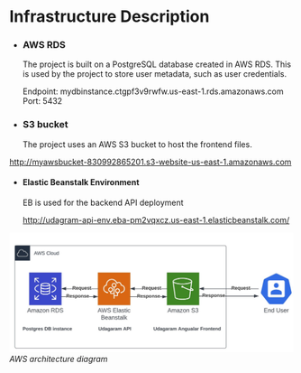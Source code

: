 # **Infrastructure Description**

- ### AWS RDS

  The project is built on a PostgreSQL database created in AWS RDS. This is used by the project to store user metadata, such as user credentials.

  Endpoint: mydbinstance.ctgpf3v9rwfw.us-east-1.rds.amazonaws.com
  Port: 5432

- ### S3 bucket

  The project uses an AWS S3 bucket to host the frontend files.

 http://myawsbucket-830992865201.s3-website-us-east-1.amazonaws.com

- #### Elastic Beanstalk Environment

  EB is used for the backend API deployment

  http://udagram-api-env.eba-pm2vqxcz.us-east-1.elasticbeanstalk.com/

![diagram](https://github.com/Muneerah53/Udagram-Hosting-Full-Stack-App-AWS/blob/master/docs/diagrams/architecture%20diagram.jpg?raw=true)
_AWS architecture diagram_



